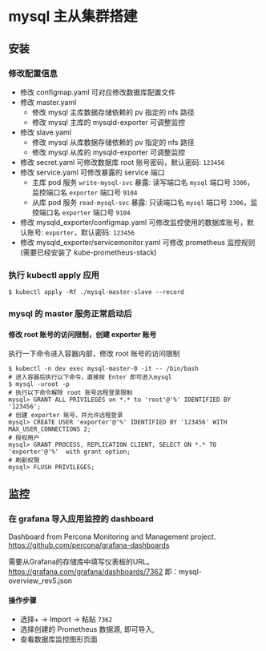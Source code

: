 # mysql 主从集群搭建

## 安装
### 修改配置信息
- 修改 configmap.yaml 可对应修改数据库配置文件
- 修改 master.yaml 
  - 修改 mysql 主库数据存储依赖的 pv 指定的 nfs 路径
  - 修改 mysql 主库的 mysqld-exporter 可调整监控
- 修改 slave.yaml 
  - 修改 mysql 从库数据存储依赖的 pv 指定的 nfs 路径
  - 修改 mysql 从库的 mysqld-exporter 可调整监控
- 修改 secret.yaml 可修改数据库 root 账号密码，默认密码: `123456`
- 修改 service.yaml 可修改暴露的 service 端口
  - 主库 pod 服务 `write-mysql-svc` 暴露: 读写端口名 `mysql` 端口号 `3306`，监控端口名 `exporter` 端口号 `9104`
  - 从库 pod 服务 `read-mysql-svc` 暴露: 只读端口名 `mysql` 端口号 `3306`，监控端口名 `exporter` 端口号 `9104`
- 修改 mysqld_exporter/configmap.yaml 可修改监控使用的数据库账号，默认账号: `exporter`，默认密码: `123456`
- 修改 mysqld_exporter/servicemonitor.yaml 可修改 prometheus 监控规则(需要已经安装了 kube-prometheus-stack)

### 执行 kubectl apply 应用
```
$ kubectl apply -Rf ./mysql-master-slave --record
```

### mysql 的 master 服务正常启动后
#### 修改 root 账号的访问限制，创建 exporter 账号
执行一下命令进入容器内部，修改 root 账号的访问限制
```aidl
$ kubectl -n dev exec mysql-master-0 -it -- /bin/bash
# 进入容器后执行以下命令，直接按 Enter 即可进入mysql
$ mysql -uroot -p
# 执行以下命令解除 root 账号远程登录限制
mysql> GRANT ALL PRIVILEGES on *.* to 'root'@'%' IDENTIFIED BY '123456';
# 创建 exporter 账号，并允许远程登录
mysql> CREATE USER 'exporter'@'%' IDENTIFIED BY '123456' WITH MAX_USER_CONNECTIONS 2;
# 授权用户
mysql> GRANT PROCESS, REPLICATION CLIENT, SELECT ON *.* TO 'exporter'@'%'  with grant option;
# 刷新权限
mysql> FLUSH PRIVILEGES;
```

## 监控
### 在 grafana 导入应用监控的 dashboard 
Dashboard from Percona Monitoring and Management project.  https://github.com/percona/grafana-dashboards

需要从Grafana的存储库中填写仪表板的URL。https://grafana.com/grafana/dashboards/7362 即：mysql-overview_rev5.json

#### 操作步骤
- 选择+ -> Import -> 粘贴 `7362`
- 选择创建的 Prometheus 数据源, 即可导入,
- 查看数据库监控图形页面